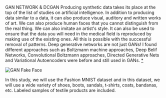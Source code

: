 GAN NETWORK & DCGAN 
Producing synthetic data takes its place at the top of the list of studies on artificial intelligence. 
In addition to producing data similar to a data, it can also produce visual, auditory and written works of art. 
We can also produce human faces that you cannot distinguish from the real thing. We can also imitate an artist's style. 
It can also be used to ensure that the data you will need in the medical field is reproduced by making use of the existing ones. 
All this is possible with the successful removal of patterns. Deep generative networks are not just GANs! 
I found different approaches such as Boltzmann machine approaches, Deep Belif Networks, Convolutional Boltzmann approaches, Directed Generative Nets and Variational Autoencoders were before and still used in GANs. 
[*](https://www.deeplearningbook.org/contents/generative_models.html) 

![GAN Fake Face](https://wp.technologyreview.com/wp-content/uploads/2021/10/Cube_fake-to-real-2a-feed.gif?fit=1616,908)

In this study, we will use the Fashion MNIST dataset and in this dataset, we will use a wide variety of shoes, boots, sandals, t-shirts, coats, bandanas, etc. 
Labeled samples of textile products are included.
